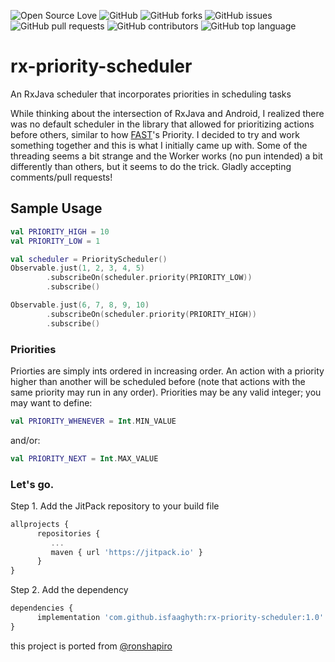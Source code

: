 ![Open Source Love](https://img.shields.io/badge/Open%20Source-%E2%9D%A4-red.svg)
![GitHub](https://img.shields.io/github/license/isfaaghyth/rx-priority-scheduler.svg)
![GitHub forks](https://img.shields.io/github/forks/isfaaghyth/rx-priority-scheduler.svg)
![GitHub issues](https://img.shields.io/github/issues/isfaaghyth/rx-priority-scheduler.svg)
![GitHub pull requests](https://img.shields.io/github/issues-pr/isfaaghyth/rx-priority-scheduler.svg)
![GitHub contributors](https://img.shields.io/github/contributors/isfaaghyth/rx-priority-scheduler.svg)
![GitHub top language](https://img.shields.io/github/languages/top/isfaaghyth/rx-priority-scheduler.svg)

# rx-priority-scheduler
An RxJava scheduler that incorporates priorities in scheduling tasks

While thinking about the intersection of RxJava and Android, I realized there was no default scheduler in the library that allowed for prioritizing actions before others, similar to how [FAST](https://github.com/amitshekhariitbhu/Fast-Android-Networking)'s Priority. I decided to try and work something together and this is what I initially came up with. Some of the threading seems a bit strange and the Worker works (no pun intended) a bit differently than others, but it seems to do the trick. Gladly accepting comments/pull requests!

## Sample Usage
```kotlin
val PRIORITY_HIGH = 10
val PRIORITY_LOW = 1

val scheduler = PriorityScheduler()
Observable.just(1, 2, 3, 4, 5)
        .subscribeOn(scheduler.priority(PRIORITY_LOW))
        .subscribe()

Observable.just(6, 7, 8, 9, 10)
        .subscribeOn(scheduler.priority(PRIORITY_HIGH))
        .subscribe()
```

### Priorities

Priorties are simply ints ordered in increasing order. An action with a priority higher than another will be scheduled before (note that actions with the same priority may run in any order). Priorities may be any valid integer; you may want to define:

```kotlin
val PRIORITY_WHENEVER = Int.MIN_VALUE
```

and/or:

```kotlin
val PRIORITY_NEXT = Int.MAX_VALUE
```

### Let's go.

Step 1. Add the JitPack repository to your build file

```javascript
allprojects {
      repositories {
         ...
         maven { url 'https://jitpack.io' }
      }
}
```

Step 2. Add the dependency

```javascript
dependencies {
      implementation 'com.github.isfaaghyth:rx-priority-scheduler:1.0'
}
```


this project is ported from [@ronshapiro](https://github.com/ronshapiro/rxjava-priority-scheduler)
